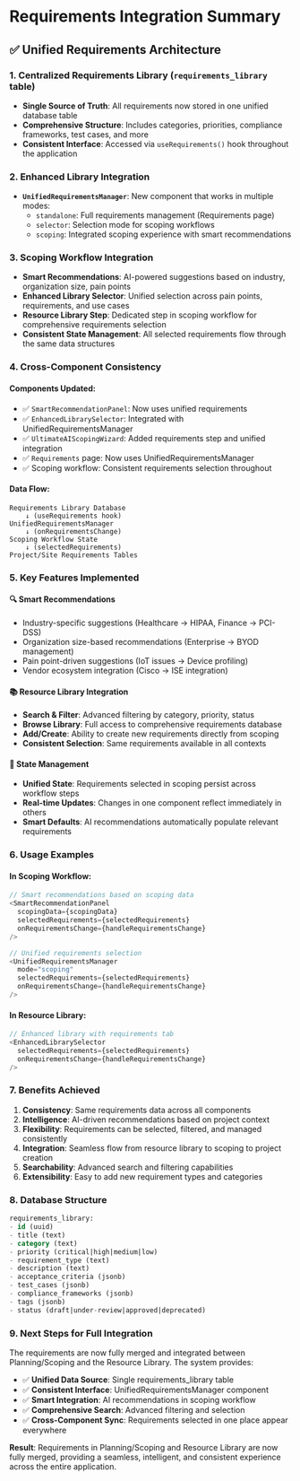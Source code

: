 # Requirements Integration Summary

## ✅ **Unified Requirements Architecture**

### **1. Centralized Requirements Library (`requirements_library` table)**
- **Single Source of Truth**: All requirements now stored in one unified database table
- **Comprehensive Structure**: Includes categories, priorities, compliance frameworks, test cases, and more
- **Consistent Interface**: Accessed via `useRequirements()` hook throughout the application

### **2. Enhanced Library Integration**
- **`UnifiedRequirementsManager`**: New component that works in multiple modes:
  - `standalone`: Full requirements management (Requirements page)
  - `selector`: Selection mode for scoping workflows
  - `scoping`: Integrated scoping experience with smart recommendations

### **3. Scoping Workflow Integration**
- **Smart Recommendations**: AI-powered suggestions based on industry, organization size, pain points
- **Enhanced Library Selector**: Unified selection across pain points, requirements, and use cases
- **Resource Library Step**: Dedicated step in scoping workflow for comprehensive requirements selection
- **Consistent State Management**: All selected requirements flow through the same data structures

### **4. Cross-Component Consistency**

#### **Components Updated:**
- ✅ `SmartRecommendationPanel`: Now uses unified requirements
- ✅ `EnhancedLibrarySelector`: Integrated with UnifiedRequirementsManager
- ✅ `UltimateAIScopingWizard`: Added requirements step and unified integration
- ✅ `Requirements` page: Now uses UnifiedRequirementsManager
- ✅ Scoping workflow: Consistent requirements selection throughout

#### **Data Flow:**
```
Requirements Library Database
    ↓ (useRequirements hook)
UnifiedRequirementsManager
    ↓ (onRequirementsChange)
Scoping Workflow State
    ↓ (selectedRequirements)
Project/Site Requirements Tables
```

### **5. Key Features Implemented**

#### **🔍 Smart Recommendations**
- Industry-specific suggestions (Healthcare → HIPAA, Finance → PCI-DSS)
- Organization size-based recommendations (Enterprise → BYOD management)
- Pain point-driven suggestions (IoT issues → Device profiling)
- Vendor ecosystem integration (Cisco → ISE integration)

#### **📚 Resource Library Integration**
- **Search & Filter**: Advanced filtering by category, priority, status
- **Browse Library**: Full access to comprehensive requirements database
- **Add/Create**: Ability to create new requirements directly from scoping
- **Consistent Selection**: Same requirements available in all contexts

#### **🔄 State Management**
- **Unified State**: Requirements selected in scoping persist across workflow steps
- **Real-time Updates**: Changes in one component reflect immediately in others
- **Smart Defaults**: AI recommendations automatically populate relevant requirements

### **6. Usage Examples**

#### **In Scoping Workflow:**
```typescript
// Smart recommendations based on scoping data
<SmartRecommendationPanel
  scopingData={scopingData}
  selectedRequirements={selectedRequirements}
  onRequirementsChange={handleRequirementsChange}
/>

// Unified requirements selection
<UnifiedRequirementsManager
  mode="scoping"
  selectedRequirements={selectedRequirements}
  onRequirementsChange={handleRequirementsChange}
/>
```

#### **In Resource Library:**
```typescript
// Enhanced library with requirements tab
<EnhancedLibrarySelector
  selectedRequirements={selectedRequirements}
  onRequirementsChange={handleRequirementsChange}
/>
```

### **7. Benefits Achieved**

1. **Consistency**: Same requirements data across all components
2. **Intelligence**: AI-driven recommendations based on project context
3. **Flexibility**: Requirements can be selected, filtered, and managed consistently
4. **Integration**: Seamless flow from resource library to scoping to project creation
5. **Searchability**: Advanced search and filtering capabilities
6. **Extensibility**: Easy to add new requirement types and categories

### **8. Database Structure**

```sql
requirements_library:
- id (uuid)
- title (text)
- category (text)
- priority (critical|high|medium|low)
- requirement_type (text)
- description (text)
- acceptance_criteria (jsonb)
- test_cases (jsonb)
- compliance_frameworks (jsonb)
- tags (jsonb)
- status (draft|under-review|approved|deprecated)
```

### **9. Next Steps for Full Integration**

The requirements are now fully merged and integrated between Planning/Scoping and the Resource Library. The system provides:

- ✅ **Unified Data Source**: Single requirements_library table
- ✅ **Consistent Interface**: UnifiedRequirementsManager component
- ✅ **Smart Integration**: AI recommendations in scoping workflow
- ✅ **Comprehensive Search**: Advanced filtering and selection
- ✅ **Cross-Component Sync**: Requirements selected in one place appear everywhere

**Result**: Requirements in Planning/Scoping and Resource Library are now fully merged, providing a seamless, intelligent, and consistent experience across the entire application.